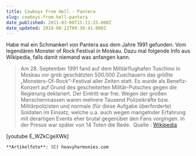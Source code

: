 ```yaml
---
title: Cowboys From Hell - Pantera
slug: cowboys-from-hell-pantera
date_published: 2011-03-06T15:11:25.000Z
date_updated: 2018-08-22T09:38:41.000Z
---
```


Habe mal ein Schmankerl von Pantera aus dem Jahre 1991 gefunden. Vom legendären Monster of Rock Festival in Moskau. Dazu mal folgende Info aus Wikipedia, falls damit niemand was anfangen kann.

> Am 28. September 1991 fand auf dem Militärflughafen Tuschino in Moskau vor grob geschätzten 500.000 Zuschauern das größte „Monsters-Of-Rock“-Festival aller Zeiten statt. Es wurde als Benefiz-Konzert auf Grund des gescheiterten Militär-Putsches gegen die Regierung deklariert. Der Eintritt war frei. Wegen der großen Menschenmassen waren mehrere Tausend Polizeikräfte bzw. Militärpolizisten und normale (für diese Aufgabe überforderte) Soldaten im Einsatz, welche u.a. auch wegen mangelnder Erfahrung mit derartigen Events eher brutal gegenüber den Fans vorgingen. In der Presse war später von 14 Toten die Rede.  Quelle : [Wikipedia](http://de.wikipedia.org/wiki/Monsters_of_Rock#1991)

[youtube E_WZkCgeXWk]

`**Artikelfoto**: (C) heavyharmonies.com `
